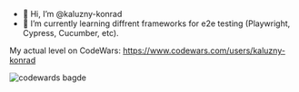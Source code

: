 - 👋 Hi, I’m @kaluzny-konrad
- 🌱 I’m currently learning diffrent frameworks for e2e testing (Playwright, Cypress, Cucumber, etc).

My actual level on CodeWars:
https://www.codewars.com/users/kaluzny-konrad

![codewards bagde](https://www.codewars.com/users/kaluzny-konrad/badges/small)

<!---
kaluzny-konrad/kaluzny-konrad is a ✨ special ✨ repository because its `README.md` (this file) appears on your GitHub profile.
You can click the Preview link to take a look at your changes.
--->
